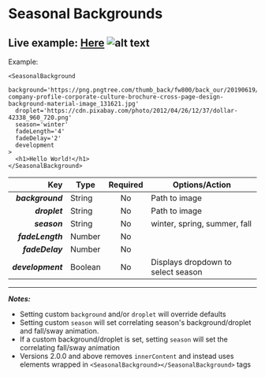 # Seasonal Backgrounds
Live example: [Here](https://withakerik.github.io/react-seasonal-background/)
![alt text](https://i.imgur.com/pYxKWwc.png_ "4 Seasons")
---
Example:
```
<SeasonalBackground
  background='https://png.pngtree.com/thumb_back/fw800/back_our/20190619/ourmid/pngtree-company-profile-corporate-culture-brochure-cross-page-design-background-material-image_131621.jpg'
  droplet='https://cdn.pixabay.com/photo/2012/04/26/12/37/dollar-42338_960_720.png'
  season='winter'
  fadeLength='4'
  fadeDelay='2'
  development
>
  <h1>Hello World!</h1>
</SeasonalBackground>
```
|Key                   |Type     |Required|Options/Action                    |
|---------------------:|---------|:------:|----------------------------------|
|***background***      |String   |No      |Path to image                     |
|***droplet***         |String   |No      |Path to image                     |
|***season***          |String   |No      |winter, spring, summer, fall      |
|***fadeLength***      |Number   |No      |                                  |
|***fadeDelay***       |Number   |No      |                                  |
|***development***     |Boolean  |No      |Displays dropdown to select season|
---
***Notes:***
* Setting custom `background` and/or `droplet` will override defaults
* Setting custom `season` will set correlating season's background/droplet and fall/sway animation.
* If a custom background/droplet is set, setting `season` will set the correlating fall/sway animation
* Versions 2.0.0 and above removes `innerContent` and instead uses elements wrapped in `<SeasonalBackground></SeasonalBackground>` tags